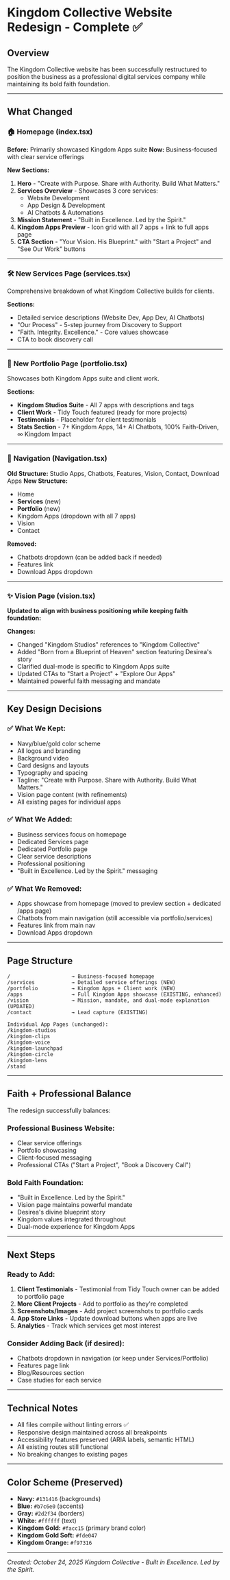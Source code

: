 # Kingdom Collective Website Redesign - Complete ✅

## Overview
The Kingdom Collective website has been successfully restructured to position the business as a professional digital services company while maintaining its bold faith foundation.

---

## What Changed

### 🏠 **Homepage (index.tsx)**
**Before:** Primarily showcased Kingdom Apps suite
**Now:** Business-focused with clear service offerings

**New Sections:**
1. **Hero** - "Create with Purpose. Share with Authority. Build What Matters."
2. **Services Overview** - Showcases 3 core services:
   - Website Development
   - App Design & Development
   - AI Chatbots & Automations
3. **Mission Statement** - "Built in Excellence. Led by the Spirit."
4. **Kingdom Apps Preview** - Icon grid with all 7 apps + link to full apps page
5. **CTA Section** - "Your Vision. His Blueprint." with "Start a Project" and "See Our Work" buttons

---

### 🛠️ **New Services Page (services.tsx)**
Comprehensive breakdown of what Kingdom Collective builds for clients.

**Sections:**
- Detailed service descriptions (Website Dev, App Dev, AI Chatbots)
- "Our Process" - 5-step journey from Discovery to Support
- "Faith. Integrity. Excellence." - Core values showcase
- CTA to book discovery call

---

### 💼 **New Portfolio Page (portfolio.tsx)**
Showcases both Kingdom Apps suite and client work.

**Sections:**
- **Kingdom Studios Suite** - All 7 apps with descriptions and tags
- **Client Work** - Tidy Touch featured (ready for more projects)
- **Testimonials** - Placeholder for client testimonials
- **Stats Section** - 7+ Kingdom Apps, 14+ AI Chatbots, 100% Faith-Driven, ∞ Kingdom Impact

---

### 🧭 **Navigation (Navigation.tsx)**
**Old Structure:** Studio Apps, Chatbots, Features, Vision, Contact, Download Apps
**New Structure:**
- Home
- **Services** (new)
- **Portfolio** (new)
- Kingdom Apps (dropdown with all 7 apps)
- Vision
- Contact

**Removed:**
- Chatbots dropdown (can be added back if needed)
- Features link
- Download Apps dropdown

---

### ✨ **Vision Page (vision.tsx)**
**Updated to align with business positioning while keeping faith foundation:**

**Changes:**
- Changed "Kingdom Studios" references to "Kingdom Collective"
- Added "Born from a Blueprint of Heaven" section featuring Desirea's story
- Clarified dual-mode is specific to Kingdom Apps suite
- Updated CTAs to "Start a Project" + "Explore Our Apps"
- Maintained powerful faith messaging and mandate

---

## Key Design Decisions

### ✅ What We Kept:
- Navy/blue/gold color scheme
- All logos and branding
- Background video
- Card designs and layouts
- Typography and spacing
- Tagline: "Create with Purpose. Share with Authority. Build What Matters."
- Vision page content (with refinements)
- All existing pages for individual apps

### ✅ What We Added:
- Business services focus on homepage
- Dedicated Services page
- Dedicated Portfolio page
- Clear service descriptions
- Professional positioning
- "Built in Excellence. Led by the Spirit." messaging

### ✅ What We Removed:
- Apps showcase from homepage (moved to preview section + dedicated /apps page)
- Chatbots from main navigation (still accessible via portfolio/services)
- Features link from main nav
- Download Apps dropdown

---

## Page Structure

```
/                    → Business-focused homepage
/services            → Detailed service offerings (NEW)
/portfolio           → Kingdom Apps + Client work (NEW)
/apps                → Full Kingdom Apps showcase (EXISTING, enhanced)
/vision              → Mission, mandate, and dual-mode explanation (UPDATED)
/contact             → Lead capture (EXISTING)

Individual App Pages (unchanged):
/kingdom-studios
/kingdom-clips
/kingdom-voice
/kingdom-launchpad
/kingdom-circle
/kingdom-lens
/stand
```

---

## Faith + Professional Balance

The redesign successfully balances:

### **Professional Business Website:**
- Clear service offerings
- Portfolio showcasing
- Client-focused messaging
- Professional CTAs ("Start a Project", "Book a Discovery Call")

### **Bold Faith Foundation:**
- "Built in Excellence. Led by the Spirit."
- Vision page maintains powerful mandate
- Desirea's divine blueprint story
- Kingdom values integrated throughout
- Dual-mode experience for Kingdom Apps

---

## Next Steps

### Ready to Add:
1. **Client Testimonials** - Testimonial from Tidy Touch owner can be added to portfolio page
2. **More Client Projects** - Add to portfolio as they're completed
3. **Screenshots/Images** - Add project screenshots to portfolio cards
4. **App Store Links** - Update download buttons when apps are live
5. **Analytics** - Track which services get most interest

### Consider Adding Back (if desired):
- Chatbots dropdown in navigation (or keep under Services/Portfolio)
- Features page link
- Blog/Resources section
- Case studies for each service

---

## Technical Notes

- All files compile without linting errors ✅
- Responsive design maintained across all breakpoints
- Accessibility features preserved (ARIA labels, semantic HTML)
- All existing routes still functional
- No breaking changes to existing pages

---

## Color Scheme (Preserved)
- **Navy:** `#131416` (backgrounds)
- **Blue:** `#b7c6e0` (accents)
- **Gray:** `#2d2f34` (borders)
- **White:** `#ffffff` (text)
- **Kingdom Gold:** `#facc15` (primary brand color)
- **Kingdom Gold Soft:** `#fde047`
- **Kingdom Orange:** `#f97316`

---

*Created: October 24, 2025*
*Kingdom Collective - Built in Excellence. Led by the Spirit.*

